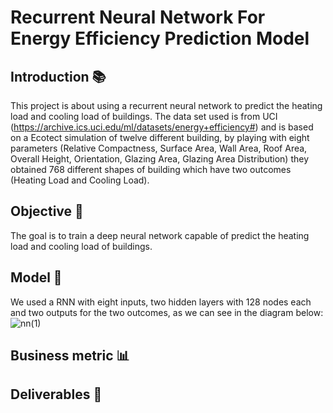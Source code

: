 # Recurrent Neural Network For Energy Efficiency Prediction Model 

## Introduction 📚

This project is about using a recurrent neural network to predict the heating load and cooling load of buildings. The data set used is from UCI (https://archive.ics.uci.edu/ml/datasets/energy+efficiency#) and is based on a Ecotect simulation of twelve different building, by playing with eight parameters (Relative Compactness, Surface Area, Wall Area, Roof Area, Overall Height, Orientation, Glazing Area, Glazing Area Distribution) they obtained 768 different shapes of building which have two outcomes (Heating Load and Cooling Load).
 
## Objective 🎯 
The goal is to train a  deep neural network capable of predict the heating load and cooling load of buildings.

## Model 🤖
We used a RNN with eight inputs, two hidden layers with 128 nodes each and two outputs for the two outcomes, as we can see in the diagram below:![nn(1)](https://github.com/EdAkh/DNN_Energy_Efficiency_Model/assets/98283423/68a81897-b999-4568-9baa-aaa1711e5fbc)



## Business metric 📊

## Deliverables 🧮

